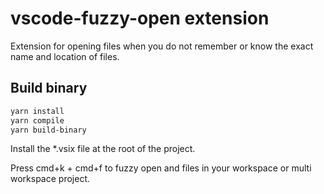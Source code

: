 # vscode-fuzzy-open extension

Extension for opening files when you do not remember or know the exact name and location of files.

## Build binary
```bash
yarn install
yarn compile
yarn build-binary
```

Install the *.vsix file at the root of the project.

Press cmd+k + cmd+f to fuzzy open and files in your workspace or multi workspace project.
